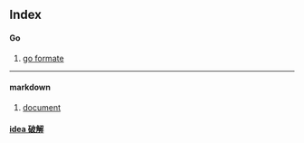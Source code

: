 ## Index

#### Go

1. [go formate](/go/doc/formate.md)

---
#### markdown
1. [document](https://www.appinn.com/markdown/index.html)

#### [idea 破解](/ideapojie)

